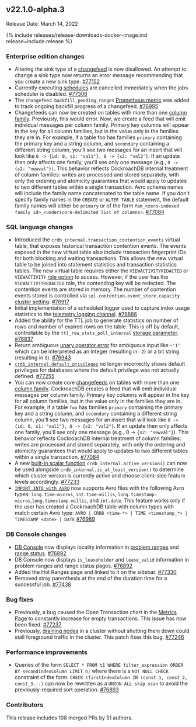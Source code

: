## v22.1.0-alpha.3

Release Date: March 14, 2022

{% include releases/release-downloads-docker-image.md release=include.release %}

<h3 id="v22-1-0-alpha-3-enterprise-edition-changes">Enterprise edition changes</h3>

- Altering the sink type of a [changefeed](../v22.1/changefeed-sinks.html) is now disallowed. An attempt to change a sink type now returns an error message recommending that you create a new sink type. [#77152][#77152]
- Currently executing [schedules](../v22.1/manage-a-backup-schedule.html) are cancelled immediately when the jobs scheduler is disabled. [#77306][#77306]
- The `changefeed.backfill_pending_ranges` [Prometheus metric](../v22.1/monitoring-and-alerting.html#prometheus-endpoint) was added to track ongoing backfill progress of a changefeed. [#76995][#76995]
- Changefeeds can now be created on tables with more than one [column family](../v22.1/column-families.html). Previously, this would error. Now, we create a feed that will emit individual messages per column family. Primary key columns will appear in the key for all column families, but in the value only in the families they are in. For example, if a table foo has families `primary` containing the primary key and a string column, and `secondary` containing a different string column, you'll see two messages for an insert that will look like `0 -> {id: 0, s1: "val1"}, 0 -> {s2: "val2"}`. If an update then only affects one family, you'll see only one message (e.g., `0 -> {s2: "newval"})`. This behavior reflects CockroachDB internal treatment of column families: writes are processed and stored separately, with only the ordering and atomicity guarantees that would apply to updates to two different tables within a single transaction. Avro schema names will include the family name concatenated to the table name. If you don't specify family names in the `CREATE` or `ALTER TABLE` statement, the default family names will either be `primary` or of the form `fam_<zero-indexed family id>_<underscore-delimited list of columns>`. [#77084][#77084]

<h3 id="v22-1-0-alpha-3-sql-language-changes">SQL language changes</h3>

- Introduced the `crdb_internal.transaction_contention_events` virtual table, that exposes historical transaction contention events. The events exposed in the new virtual table also include transaction fingerprint IDs for both blocking and waiting transactions. This allows the new virtual table to be joined into statement statistics and transaction statistics tables. The new virtual table requires either the `VIEWACTIVITYREDACTED` or `VIEWACTIVITY` [role option](../v22.1/alter-role.html#role-options) to access. However, if the user has the `VIEWACTIVTYREDACTED` role, the contending key will be redacted. The contention events are stored in memory. The number of contention events stored is controlled via `sql.contention.event_store.capacity` [cluster setting](../v22.1/cluster-settings.html). [#76917][#76917]
- Initial implementation of a scheduled logger used to capture index usage statistics to the [telemetry logging channel](../v22.1/logging.html#telemetry). [#76886][#76886]
- Added the ability for the TTL job to generate statistics on number of rows and number of expired rows on the table. This is off by default, controllable by the `ttl_row_stats_poll_interval` [storage parameter](../v22.1/sql-grammar.html#opt_with_storage_parameter_list). [#76837][#76837]
- Return ambiguous [unary operator error](../v22.1/functions-and-operators.html#operators) for ambiguous input like `~'1'` which can be interpreted as an integer (resulting in `-2`) or a bit string (resulting in `0`). [#76943][#76943]
- [`crdb_internal.default_privileges`](../v22.1/crdb-internal.html) no longer incorrectly shows default privileges for databases where the default privilege was not actually defined. [#77255][#77255]
- You can now create core [changefeeds](../v22.1/changefeeds-on-tables-with-column-families.html) on tables with more than one [column family](../v22.1/column-families.html). CockroachDB creates a feed that will emit individual messages per column family. Primary key columns will appear in the key for all column families, but in the value only in the families they are in. For example, if a table `foo` has families `primary` containing the primary key and a string column, and `secondary` containing a different string column, you'll see two messages for an insert that will look like `0 -> {id: 0, s1: "val1"}, 0 -> {s2: "val2"}`. If an update then only affects one family, you'll see only one message (e.g., 0 -> `{s2: "newval"}`). This behavior reflects CockroachDB internal treatment of column families: writes are processed and stored separately, with only the ordering and atomicity guarantees that would apply to  updates to two different tables within a single transaction. [#77084][#77084]
- A new [built-in scalar function](../v22.1/functions-and-operators.html) `crdb_internal.active_version()` can now be used alongside `crdb_internal.is_at_least_version()` to determine which cluster version is currently active and choose client-side feature levels accordingly. [#77233][#77233]
- [`IMPORT INTO with AVRO`](../v22.1/import-into.html) now supports Avro files with the following Avro types: `long.time-micros`, `int.time-millis`, `long.timestamp-micros`,`long.timestamp-millis`, and `int.date`. This feature works only if the user has created a CockroachDB table with column types with match certain Avro type:  `AVRO | CRDB <time-*> | TIME <timestamp_*> | TIMESTAMP <date> | DATE` [#76989][#76989]

<h3 id="v22-1-0-alpha-3-db-console-changes">DB Console changes</h3>

- [DB Console](../v22.1/ui-overview.html) now displays locality information in [problem ranges](../v22.1/ui-debug-pages.html#reports) and [range status](../v22.1/ui-replication-dashboard.html#ranges). [#76892][#76892]
- DB Console now displays `is_leaseholder` and `lease_valid` information in problem ranges and range status pages. [#76892][#76892]
- Added the Hot Ranges page and linked to it on the sidebar. [#77330][#77330]
- Removed stray parenthesis at the end of the duration time for a successful job. [#77438][#77438]

<h3 id="v22-1-0-alpha-3-bug-fixes">Bug fixes</h3>

- Previously, a bug caused the Open Transaction chart in the [Metrics Page](../v22.1/ui-overview.html#metrics) to constantly increase for empty transactions. This issue has now been fixed. [#77237][#77237]
- Previously, [draining nodes](../v22.1/node-shutdown.html#draining) in a cluster without shutting them down could stall foreground traffic in the cluster. This patch fixes this bug. [#77246][#77246]

<h3 id="v22-1-0-alpha-3-performance-improvements">Performance improvements</h3>

- Queries of the form `SELECT * FROM t1 WHERE filter_expression ORDER BY secondIndexColumn LIMIT n;` where there is a `NOT NULL CHECK` constraint of the form: `CHECK (firstIndexColumn IN (const_1, const_2, const_3...)` can now be rewritten as a `UNION ALL skip scan` to avoid the previously-required sort operation. [#76893][#76893]

<h3 id="v22-1-0-alpha-3-contributors">Contributors</h3>

This release includes 108 merged PRs by 51 authors.

[#74174]: https://github.com/cockroachdb/cockroach/pull/74174
[#76837]: https://github.com/cockroachdb/cockroach/pull/76837
[#76886]: https://github.com/cockroachdb/cockroach/pull/76886
[#76892]: https://github.com/cockroachdb/cockroach/pull/76892
[#76893]: https://github.com/cockroachdb/cockroach/pull/76893
[#76917]: https://github.com/cockroachdb/cockroach/pull/76917
[#76943]: https://github.com/cockroachdb/cockroach/pull/76943
[#76989]: https://github.com/cockroachdb/cockroach/pull/76989
[#76995]: https://github.com/cockroachdb/cockroach/pull/76995
[#77084]: https://github.com/cockroachdb/cockroach/pull/77084
[#77152]: https://github.com/cockroachdb/cockroach/pull/77152
[#77233]: https://github.com/cockroachdb/cockroach/pull/77233
[#77237]: https://github.com/cockroachdb/cockroach/pull/77237
[#77246]: https://github.com/cockroachdb/cockroach/pull/77246
[#77255]: https://github.com/cockroachdb/cockroach/pull/77255
[#77306]: https://github.com/cockroachdb/cockroach/pull/77306
[#77330]: https://github.com/cockroachdb/cockroach/pull/77330
[#77438]: https://github.com/cockroachdb/cockroach/pull/77438

